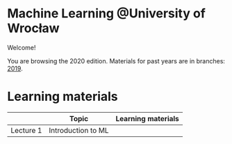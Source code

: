 # Machine Learning @University of Wrocław

Welcome!

You are browsing the 2020 edition. Materials for past years are in branches: [2019](https://github.com/janchorowski/ml_uwr/tree/fall2019).

# Learning materials
|            | Topic                                     | Learning materials                                                                                                                                                           |
|------------|-------------------------------------------|------------------------------------------------------------------------------------------------------------------------------------------------------------------------------|
| Lecture 1  | Introduction to ML                        |                                                                                                                              |
